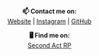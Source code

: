 <p align="center">
  <b>📫 Contact me on:</b><br>
  <a href="https://abelsson.dev/">Website</a> |
  <a href="https://www.instagram.com/abelss0n/">Instagram</a> | 
  <a href="https://www.github.com/Abelss0n">GitHub</a>
</p>
<p align="center">
  <b>🖥️ Find me on:</b><br>
  <a href="https://discord.gg/4BjKeZAF">Second Act RP</a>
</p>

<!--
**Abelss0n/Abelss0n** is a ✨ _special_ ✨ repository because its `README.md` (this file) appears on your GitHub profile.

Here are some ideas to get you started:

- 🔭 I’m currently working on ...
- 🌱 I’m currently learning ...
- 👯 I’m looking to collaborate on ...
- 🤔 I’m looking for help with ...
- 💬 Ask me about ...
- 📫 How to reach me: ...
- 😄 Pronouns: ...
- ⚡ Fun fact: ...
-->
